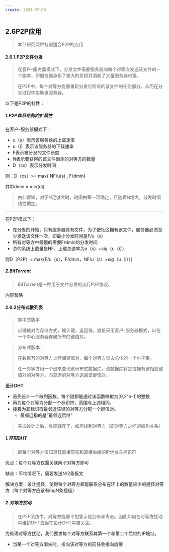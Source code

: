 ```yaml
---
create: 2023-07-08
---
```

## 2.6P2P应用

> 本节研究两种特别适合P2P的应用

#### 2.6.1.P2P文件分发

> 在客户-服务器模式下，分发文件需要服务器向每个对等方发送该文件的一个副本，即服务器承担了极大的负担并消耗了大量服务器带宽。
>
> 在P2P中，每个对等方能够重新分发它所有的该文件的任何部分，从而在分发过程中协助该服务器。

以下是P2P的特性：

##### 1.P2P体系结构的扩展性

在客户-服务器模式下：

* u（s）表示该服务器的上载速率
* u（i）表示该服务器的下载速率
* F表示被分发的文件长度
* N表示要获得的该文件副本的对等方的数量
* D（cs）表示分发时间

则：D（cs）>= max{ NF/u(s) , F/dmin}

其中dmin = min{di}

> 由此得知，对于N足够大时，时间由第一项确定，且随着N增大，分发时间线性增加。

---

在P2P模式下：

* 在分发的开始，只有服务器具有文件，为了使社区拥有该文件，服务器必须至少发送该文件一次，即最小分发时间是F/u（s）
* 所有对等方中最慢的需要F/dmin的分发时间
* 总的系统上载量是NF，上载总速率为u（s）+sig（u（i））

则D（P2P）= max{F/u（s），F/dmin，NF/u（s）+sig（u（i））}

##### 2.BitTorrent

> BitTorrent是一种用于文件分发的流行P2P协议。

内容暂略

#### 2.6.2分布式散列表

> 集中式版本：
>
> 以键值对为存储方式，输入键，返回值。直接采用客户-服务器模式，以在一个中心服务器存储所有的键值对。

> 分布式版本：
>
> 在数百万的对等方上存储键值对，每个对等方仅占总体的一个小子集。
>
> 任一对等方用一个键来查询该分布式数据库，该数据库将定位拥有该相应键值对的对等方，向查询的对等方返回该键值对。

**设计DHT**

* 首先设计一个散列函数，每个键都能通过该函数映射为[0,2^n-1]的整数
* 再为每个对等方分配一个标识符，范围与上述相同。
* 接着为其标识符最邻近该键的对等方分配一个键值对。
	* 最邻近指的是“最邻近后继”

> 完成设计之后，难度就在于，如何找到对等方（即对等方之间的结构关系）

##### 1.环形DHT

> 即每个对等方仅知道其直接前任和直接后继的IP地址与标识符

优点：每个对等方仅需关联两个对等方即可

缺点：平均情况下，需要发送N/2条报文

解决方案：设计捷径，使得每个对等方都能联系分布在环上的数量较少的捷径对等方（每个对等方应该有logN条捷径）

##### 2.对等方扰动

> 在P2P系统中，对等方能够不加警示地到来和离去。因此如何在对等方扰动中维护DHT应当在设计DHT中被关注。

为处理对等方扰动，我们要求每个对等方联系其第一个和第二个后继的IP地址。

* 当某一个对等方消失时，指向该对等方的前任会指向后继

